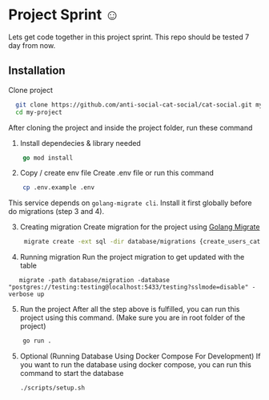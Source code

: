 # Project Sprint ☺

Lets get code together in this project sprint.
This repo should be tested 7 day from now.

## Installation

Clone project

```bash
  git clone https://github.com/anti-social-cat-social/cat-social.git my-project
  cd my-project
```

After cloning the project and inside the project folder, run these command

1. Install dependecies & library needed

```go
    go mod install
```

2. Copy / create env file
   Create .env file or run this command

```bash
    cp .env.example .env
```

This service depends on `golang-migrate cli`. Install it first globally before do migrations (step 3 and 4).

3. Creating migration
    Create migration for the project using [Golang Migrate](https://github.com/golang-migrate/migrate)
    
    ```bash
     migrate create -ext sql -dir database/migrations {create_users_cats}
    ```

4. Running migration
   Run the project migration to get updated with the table

```
   migrate -path database/migration -database "postgres://testing:testing@localhost:5433/testing?sslmode=disable" -verbose up
```

5. Run the project
   After all the step above is fulfilled, you can run this project using this command.
   (Make sure you are in root folder of the project)

```bash
    go run .
```

5. Optional (Running Database Using Docker Compose For Development)
    If you want to run the database using docker compose, you can run this command to start the database
    
    ```bash
    ./scripts/setup.sh
    ```
